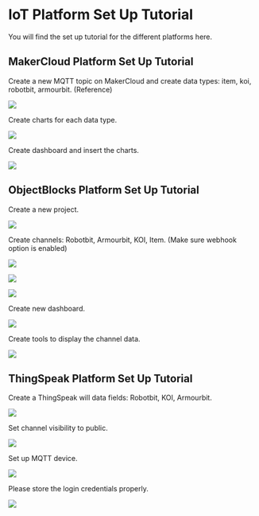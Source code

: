 # IoT Platform Set Up Tutorial

You will find the set up tutorial for the different platforms here.

## MakerCloud Platform Set Up Tutorial

Create a new MQTT topic on MakerCloud and create data types: item, koi, robotbit, armourbit. (Reference)

![](./images/makercloud1.png)

Create charts for each data type.

![](./images/makercloud3.png)

Create dashboard and insert the charts.

![](./images/makercloud2.png)

## ObjectBlocks Platform Set Up Tutorial

Create a new project.

![](./images/objectblocks1.png)

Create channels: Robotbit, Armourbit, KOI, Item. (Make sure webhook option is enabled)

![](./images/objectblocks2.png)

![](./images/objectblocks3.png)

![](./images/objectblocks4.png)

Create new dashboard.

![](./images/objectblocks5.png)

Create tools to display the channel data.

![](./images/objectblocks6.png)

## ThingSpeak Platform Set Up Tutorial

Create a ThingSpeak will data fields: Robotbit, KOI, Armourbit.

![](./images/thingspeak1.png)

Set channel visibility to public.

![](./images/thingspeak2.png)

Set up MQTT device.

![](./images/thingspeak3.png)

Please store the login credentials properly.

![](./images/thingspeak4.png)